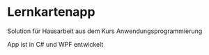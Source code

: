 # Lernkartenapp
Solution für Hausarbeit aus dem Kurs Anwendungsprogrammierung

App ist in C# und WPF entwickelt
